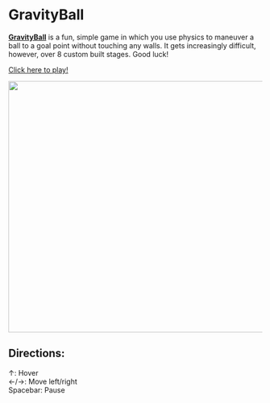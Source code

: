 # GravityBall

[**GravityBall**](http://timsunpang.github.io/GravityBall/) is a fun, simple game in which you use physics to maneuver a ball to
a goal point without touching any walls. It gets increasingly difficult, however, over 8 custom built stages. Good luck!

[Click here to play!](http://timsunpang.github.io/GravityBall/)

<p>
<img src="http://res.cloudinary.com/ladh6sfp9/image/upload/v1458546638/Screen_Shot_2016-03-21_at_12.46.07_AM_jseqxl.png" height="500" width="585"></img>
</p>

## Directions: 
↑: Hover<br/>
←/→: Move left/right<br/>
Spacebar: Pause<br/>

